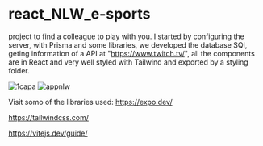 # react_NLW_e-sports
project to find a colleague to play with you.
I started by configuring the server, with Prisma and some libraries, we developed the database SQl, geting information of a API 
at "https://www.twitch.tv/", all the components are in React and very well styled  with Tailwind and exported by a styling folder.


![1capa](https://user-images.githubusercontent.com/83990871/191040200-36ec0f33-2c6a-4ee3-a330-e6c92390e823.jpeg)
![appnlw](https://user-images.githubusercontent.com/83990871/191040290-cb71f932-d5e0-4077-a152-9d52689a1a31.png)



Visit somo of the libraries used:
https://expo.dev/

https://tailwindcss.com/

https://vitejs.dev/guide/
